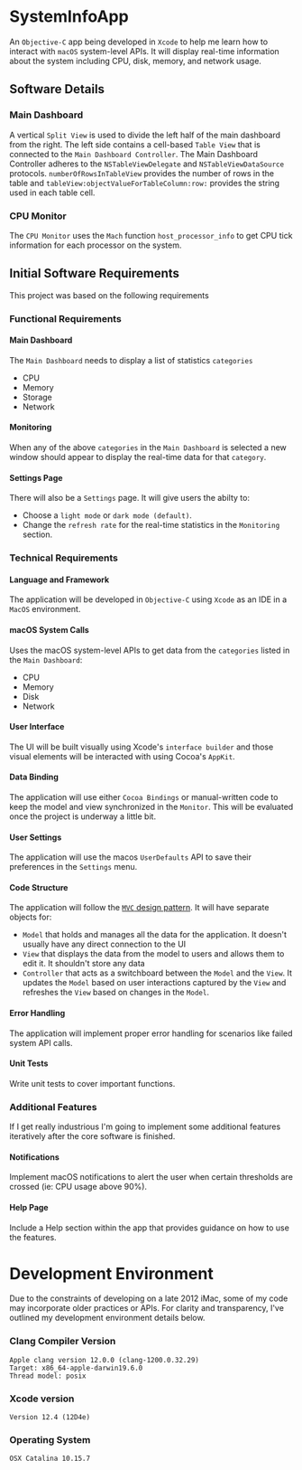# SystemInfoApp
An `Objective-C` app being developed in `Xcode` to help me learn how to interact with `macOS` system-level APIs. It will display real-time information about the system including CPU, disk, memory, and network usage.

## Software Details
### Main Dashboard
A vertical `Split View` is used to divide the left half of the main dashboard from the right. The left side contains a cell-based `Table View` that is connected to the `Main Dashboard Controller`. The Main Dashboard Controller adheres to the `NSTableViewDelegate` and `NSTableViewDataSource` protocols. `numberOfRowsInTableView` provides the number of rows in the table and `tableView:objectValueForTableColumn:row:` provides the string used in each table cell.

### CPU Monitor
The `CPU Monitor` uses the `Mach` function `host_processor_info` to get CPU tick information for each processor on the system.


## Initial Software Requirements
This project was based on the following requirements

### Functional Requirements

#### Main Dashboard
The `Main Dashboard` needs to display a list of statistics `categories`
- CPU
- Memory
- Storage
- Network

#### Monitoring
When any of the above `categories` in the `Main Dashboard` is selected a new window should appear to display the real-time data for that `category`.

#### Settings Page
There will also be a `Settings` page. It will give users the abilty to:
- Choose a `light mode` or `dark mode (default)`.
- Change the `refresh rate` for the real-time statistics in the `Monitoring` section.

### Technical Requirements

#### Language and Framework
The application will be developed in `Objective-C` using `Xcode` as an IDE in a `MacOS` environment.

#### macOS System Calls
Uses the macOS system-level APIs to get data from the `categories` listed in the `Main Dashboard`:
- CPU
- Memory
- Disk
- Network

#### User Interface
The UI will be built visually using Xcode's `interface builder` and those visual elements will be interacted with using Cocoa's `AppKit`.

#### Data Binding
The application will use either `Cocoa Bindings` or manual-written code to keep the model and view synchronized in the `Monitor`. This will be evaluated once the project is underway a little bit.

#### User Settings
The application will use the macos `UserDefaults` API to save their preferences in the `Settings` menu.

#### Code Structure
The application will follow the [`MVC` design pattern](https://developer.apple.com/library/archive/documentation/General/Conceptual/CocoaEncyclopedia/Model-View-Controller/Model-View-Controller.html).  It will have separate objects for:
- `Model` that holds and manages all the data for the application. It doesn't usually have any direct connection to the UI
- `View` that displays the data from the model to users and allows them to edit it. It shouldn't store any data
- `Controller` that acts as a switchboard between the `Model` and the `View`. It updates the `Model` based on user interactions captured by the `View` and refreshes the `View` based on changes in the `Model`.

#### Error Handling
The application will implement proper error handling for scenarios like failed system API calls.

#### Unit Tests
Write unit tests to cover important functions.

### Additional Features
If I get really industrious I'm going to implement some additional features iteratively after the core software is finished. 

#### Notifications
Implement macOS notifications to alert the user when certain thresholds are crossed (ie: CPU usage above 90%).

#### Help Page
Include a Help section within the app that provides guidance on how to use the features.

# Development Environment
Due to the constraints of developing on a late 2012 iMac, some of my code may incorporate older practices or APIs. For clarity and transparency, I've outlined my development environment details below.

### Clang Compiler Version
```
Apple clang version 12.0.0 (clang-1200.0.32.29)
Target: x86_64-apple-darwin19.6.0
Thread model: posix
```

### Xcode version
```
Version 12.4 (12D4e)
```

### Operating System
```
OSX Catalina 10.15.7
```
